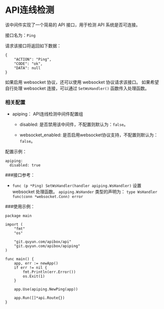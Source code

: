 API连线检测
============

该中间件实现了一个简易的 API 接口，用于检测 API 系统是否可连接。

接口名为：`Ping`

请求该接口将返回如下数据：

	{
		"ACTION": "Ping",
		"CODE": "ok",
		"DATA": null
	}

如果启用 websocket 协议，还可以使用 websocket 协议请求该接口。
如果希望自行处理 websocket 连接，可以通过 `SetWsHandler()` 函数传入处理函数。

### 相关配置

- apiping：
    API连线检测中间件配置组

    - disabled:
      是否禁用该中间件，不配置则默认为：`false`。
	  
	- websocket_enabled:
	  是否启用websocket协议支持，不配置则默认为：`false`。

      
配置示例：

	apiping:
	  disabled: true

###接口参考：

- `func (p *Ping) SetWsHandler(handler apiping.WsHandler)`
  设置 websocket 处理函数。
  `apiping.WsHander` 类型的声明为：
    `type WsHandler func(conn *websocket.Conn) error`

###使用示例：

	package main
	
	import (
		"fmt"
		"os"
	
		"git.quyun.com/apibox/api"
		"git.quyun.com/apibox/apiping"
	)
	
	func main() {
		app, err := newApp()
		if err != nil {
			fmt.Println(err.Error())
			os.Exit(1)
		}
	
		app.Use(apiping.NewPing(app))
	
		app.Run([]*api.Route{})
	}

